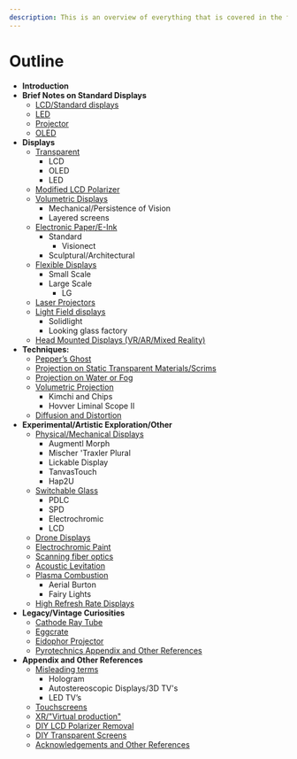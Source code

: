 ```yaml
---
description: This is an overview of everything that is covered in the following sections.
---
```


# Outline

* **Introduction**
* **Brief Notes on Standard Displays**
  * [LCD/Standard displays](standard-displays/standard-displays-overview.md)
  * [LED](standard-displays/led.md)
  * [Projector](standard-displays/projector.md)
  * [OLED](standard-displays/oled.md)
* **Displays**
  * [Transparent](displays/transparent.md)
    * LCD
    * OLED
    * LED
  * [Modified LCD Polarizer](displays/modified-polarizers.md)
  * [Volumetric Displays](displays/volumetric.md)
    * Mechanical/Persistence of Vision
    * Layered screens
  * [Electronic Paper/E-Ink](displays/electronic-paper-e-ink.md)
    * Standard
      * Visionect
    * Sculptural/Architectural
  * [Flexible Displays](displays/flexible-displays.md)
    * Small Scale
    * Large Scale
      * LG
  * [Laser Projectors](displays/laser-projectors.md)
  * [Light Field displays](displays/light-field-displays.md)
    * Solidlight
    * Looking glass factory
  * [Head Mounted Displays (VR/AR/Mixed Reality)](displays/head-mounted-displays.md)
* **Techniques:**
  * [Pepper’s Ghost](techniques/peppers-ghost.md)
  * [Projection on Static Transparent Materials/Scrims](techniques/projection-on-static-material.md)
  * [Projection on Water or Fog](techniques/projection-on-water-or-fog.md)
  * [Volumetric Projection](techniques/volumetric-projection.md)
    * Kimchi and Chips
    * Hovver Liminal Scope II
  * [Diffusion and Distortion](techniques/diffusion-and-distortion.md)
* **Experimental/Artistic Exploration/Other**
  * [Physical/Mechanical Displays](experimental-other/physical-mechanical-displays.md)
    * Augmentl Morph
    * Mischer 'Traxler Plural
    * Lickable Display
    * TanvasTouch
    * Hap2U
  * [Switchable Glass](experimental-other/switchable-glass.md)
    * PDLC
    * SPD
    * Electrochromic
    * LCD
  * [Drone Displays](experimental-other/drone-displays.md)
  * [Electrochromic Paint](experimental-other/electrochromic-paint.md)
  * [Scanning fiber optics](experimental-other/scanning-fiber-optics.md)
  * [Acoustic Levitation](experimental-other/acoustic-levitation-display.md)
  * [Plasma Combustion](experimental-other/plasma-combustion.md)
    * Aerial Burton
    * Fairy Lights
  * [High Refresh Rate Displays](experimental-other/high-refresh-rate-displays.md)
* **Legacy/Vintage Curiosities**
  * [Cathode Ray Tube](legacy/cathode-ray-tube.md)
  * [Eggcrate](legacy/eggcrate.md)
  * [Eidophor Projector](legacy/eidophor-projector.md)
  * [Pyrotechnics Appendix and Other References](legacy/pyrotechnics-and-other-curiosities.md)
* **Appendix and Other References**
  * [Misleading terms](appendix/misleading-terms.md)
    * Hologram
    * Autostereoscopic Displays/3D TV's
    * LED TV’s
  * [Touchscreens](appendix/notes-about-touch-screens.md)
  * [XR/"Virtual production"](appendix/virtual-production-and-xr.md)
  * [DIY LCD Polarizer Removal](appendix/lcd-polarizer-removal.md)
  * [DIY Transparent Screens](appendix/diy-transparent-screens.md)
  * [Acknowledgements and Other References](appendix/acknowledgements-and-additional-references.md)
